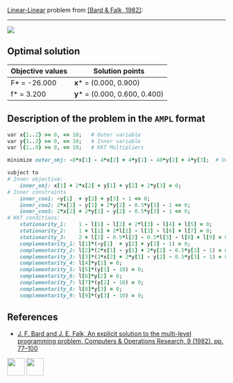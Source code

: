 [Linear-Linear](/BASBLib/LP-LP-problems) problem from [\[Bard & Falk, 1982\]][Bard & Falk, 1982]:

---

![](/BASBLib/images/bf_1982_01_eq.jpg)

## Optimal solution

Objective values   | Solution points                 |
------------------ | ------------------------------- |
F* = -26.000       | __x__* = (0.000, 0.900)         |
f* = 3.200         | __y__* = (0.000, 0.600, 0.400)  |

## Description of the problem in the `AMPL` format

```ruby
var x{1..2} >= 0, <= 10;   # Outer variable
var y{1..3} >= 0, <= 10;   # Inner variable
var l{1..9} >= 0, <= 10;   # KKT Multipliers

minimize outer_obj: -8*x[1] - 4*x[2] + 4*y[1] - 40*y[2] + 4*y[3];  # Outer objective

subject to
# Inner objective:
    inner_obj: x[1] + 2*x[2] + y[1] + y[2] + 2*y[3] = 0;
# Inner constraints
    inner_con1: -y[1]  + y[2] + y[3] - 1 <= 0;
    inner_con2: 2*x[1] - y[1] + 2*y[2] - 0.5*y[3] - 1 <= 0;
    inner_con3: 2*x[2] + 2*y[1] - y[2] - 0.5*y[3] - 1 <= 0;
# KKT conditions:
    stationarity_1:    1 - l[1] - l[2] + 2*l[3] - l[4] + l[5] = 0;
    stationarity_2:    1 + l[1] + 2*l[2] - l[3] - l[6] + l[7] = 0;
    stationarity_3:    2 + l[1] - 0.5*l[2] - 0.5*l[3] - l[8] + l[9] = 0;
    complementarity_1: l[1]*(-y[1]  + y[2] + y[3] - 1) = 0;
    complementarity_2: l[2]*(2*x[1] - y[1] + 2*y[2] - 0.5*y[3] - 1) = 0;
    complementarity_3: l[3]*(2*x[2] + 2*y[1] - y[2] - 0.5*y[3] - 1) = 0;
    complementarity_4: l[4]*y[1] = 0;
    complementarity_5: l[5]*(y[1] - 10) = 0;
    complementarity_6: l[6]*y[2] = 0;
    complementarity_7: l[7]*(y[2] - 10) = 0;
    complementarity_8: l[8]*y[3] = 0;
    complementarity_9: l[9]*(y[3] - 10) = 0;
```

##  References

 - [J. F. Bard and J. E. Falk, An explicit solution to the multi-level programming problem, Computers & Operations Research, 9 (1982), pp. 77–100](https://doi.org/10.1016/0305-0548(82)90007-7)

[<img src="http://www.interupgrade.com/images/pfeil-backbutton.png" width="40" height="40">](/BASBLib/LP-LP-problems "Back to summary of LP-LP problems")
[<img src="https://cdn1.iconfinder.com/data/icons/MetroStation-PNG/128/MB__home.png" width="40" height="40">](/BASBLib/index "Back to homepage")

[Bard & Falk, 1982]: https://doi.org/10.1016/0305-0548(82)90007-7
